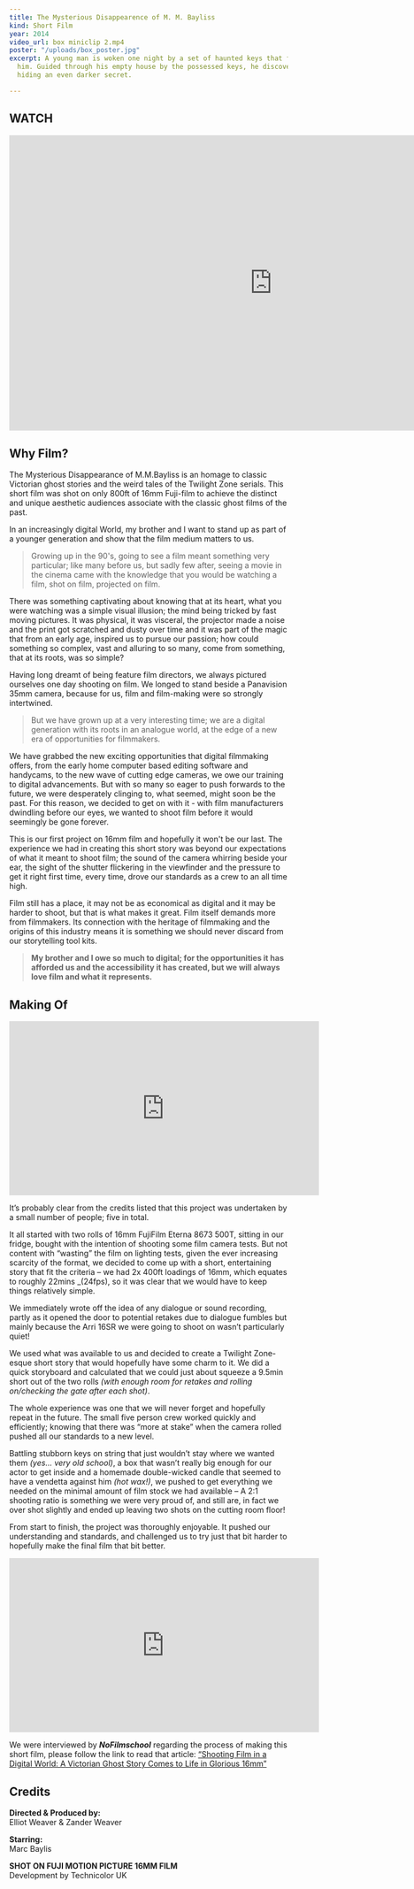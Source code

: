 ```yaml
---
title: The Mysterious Disappearence of M. M. Bayliss
kind: Short Film
year: 2014
video_url: box miniclip 2.mp4
poster: "/uploads/box_poster.jpg"
excerpt: A young man is woken one night by a set of haunted keys that float before
  him. Guided through his empty house by the possessed keys, he discovers a dark room
  hiding an even darker secret.

---
```

## WATCH

<center><iframe src="https://player.vimeo.com/video/79709204?title=0&byline=0&portrait=0" width="950" height="534" frameborder="0" webkitallowfullscreen mozallowfullscreen allowfullscreen></iframe></iframe></center>

## Why Film?

The Mysterious Disappearance of M.M.Bayliss is an homage to classic Victorian ghost stories and the weird tales of the Twilight Zone serials. This short film was shot on only 800ft of 16mm Fuji-film to achieve the distinct and unique aesthetic audiences associate with the classic ghost films of the past.

In an increasingly digital World, my brother and I want to stand up as part of a younger generation and show that the film medium matters to us.

> Growing up in the 90's, going to see a film meant something very particular; like many before us, but sadly few after, seeing a movie in the cinema came with the knowledge that you would be watching a film, shot on film, projected on film.

There was something captivating about knowing that at its heart, what you were watching was a simple visual illusion; the mind being tricked by fast moving pictures. It was physical, it was visceral, the projector made a noise and the print got scratched and dusty over time and it was part of the magic that from an early age, inspired us to pursue our passion; how could something so complex, vast and alluring to so many, come from something, that at its roots, was so simple?

Having long dreamt of being feature film directors, we always pictured ourselves one day shooting on film. We longed to stand beside a Panavision 35mm camera, because for us, film and film-making were so strongly intertwined.

> But we have grown up at a very interesting time; we are a digital generation with its roots in an analogue world, at the edge of a new era of opportunities for filmmakers.

We have grabbed the new exciting opportunities that digital filmmaking offers, from the early home computer based editing software and handycams, to the new wave of cutting edge cameras, we owe our training to digital advancements. But with so many so eager to push forwards to the future, we were desperately clinging to, what seemed, might soon be the past. For this reason, we decided to get on with it - with film manufacturers dwindling before our eyes, we wanted to shoot film before it would seemingly be gone forever.

This is our first project on 16mm film and hopefully it won't be our last. The experience we had in creating this short story was beyond our expectations of what it meant to shoot film; the sound of the camera whirring beside your ear, the sight of the shutter flickering in the viewfinder and the pressure to get it right first time, every time, drove our standards as a crew to an all time high.

Film still has a place, it may not be as economical as digital and it may be harder to shoot, but that is what makes it great. Film itself demands more from filmmakers. Its connection with the heritage of filmmaking and the origins of this industry means it is something we should never discard from our storytelling tool kits.

> **My brother and I owe so much to digital; for the opportunities it has afforded us and the accessibility it has created, but we will always love film and what it represents.**

## Making Of

<center><iframe width="560" height="315" src="https://www.youtube.com/embed/BcIIFwXyfME" frameborder="0" allow="autoplay; encrypted-media" allowfullscreen></iframe></center>

It’s probably clear from the credits listed that this project was undertaken by a small number of people; five in total.

It all started with two rolls of 16mm FujiFilm Eterna 8673 500T, sitting in our fridge, bought with the intention of shooting some film camera tests. But not content with “wasting” the film on lighting tests, given the ever increasing scarcity of the format, we decided to come up with a short, entertaining story that fit the criteria – we had 2x 400ft loadings of 16mm, which equates to roughly 22mins _(24fps), so it was clear that we would have to keep things relatively simple.

We immediately wrote off the idea of any dialogue or sound recording, partly as it opened the door to potential retakes due to dialogue fumbles but mainly because the Arri 16SR we were going to shoot on wasn’t particularly quiet!

We used what was available to us and decided to create a Twilight Zone-esque short story that would hopefully have some charm to it. We did a quick storyboard and calculated that we could just about squeeze a 9.5min short out of the two rolls _(with enough room for retakes and rolling on/checking the gate after each shot)_.

The whole experience was one that we will never forget and hopefully repeat in the future. The small five person crew worked quickly and efficiently; knowing that there was “more at stake” when the camera rolled pushed all our standards to a new level.

Battling stubborn keys on string that just wouldn’t stay where we wanted them _(yes… very old school)_, a box that wasn’t really big enough for our actor to get inside and a homemade double-wicked candle that seemed to have a vendetta against him _(hot wax!)_, we pushed to get everything we needed on the minimal amount of film stock we had available – A 2:1 shooting ratio is something we were very proud of, and still are, in fact we over shot slightly and ended up leaving two shots on the cutting room floor!

From start to finish, the project was thoroughly enjoyable. It pushed our understanding and standards, and challenged us to try just that bit harder to hopefully make the final film that bit better.

<center><iframe width="560" height="315" src="https://www.youtube.com/embed/1F92y3y5fRU" frameborder="0" allow="autoplay; encrypted-media" allowfullscreen></iframe></center>

We were interviewed by **_NoFilmschool_** regarding the process of making this short film, please follow the link to read that article: [“Shooting Film in a Digital World: A Victorian Ghost Story Comes to Life in Glorious 16mm”](https://nofilmschool.com/2015/01/shooting-film-digita-world-victorian-ghost-story-16mm)

## Credits

**Directed & Produced by:** <br>Elliot Weaver & Zander Weaver

**Starring:** <br>Marc Baylis

**SHOT ON FUJI MOTION PICTURE 16MM FILM**<br> Development by Technicolor UK